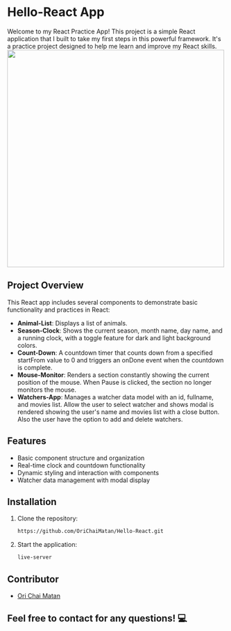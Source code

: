 # Hello-React App
Welcome to my React Practice App! This project is a simple React application that I built to take my first steps in this powerful framework. It's a practice project designed to help me learn and improve my React skills.
<img width="500" src="https://github.com/user-attachments/assets/8a28c3ef-0f44-408b-a55b-4a3cebfc2c92"/>
## Project Overview
This React app includes several components to demonstrate basic functionality and practices in React:
- **Animal-List**: Displays a list of animals.
- **Season-Clock**: Shows the current season, month name, day name, and a running clock, with a toggle feature for dark and light background colors.
- **Count-Down**: A countdown timer that counts down from a specified startFrom value to 0 and triggers an onDone event when the countdown is complete.
- **Mouse-Monitor**: Renders a section constantly showing the current position of the mouse. When Pause is clicked, the section no longer monitors the mouse.
- **Watchers-App**: Manages a watcher data model with an id, fullname, and movies list. Allow the user to select watcher and shows modal is rendered showing the user's name and movies list with a close button. Also the user have the option to add and delete watchers.
## Features
- Basic component structure and organization
- Real-time clock and countdown functionality
- Dynamic styling and interaction with components
- Watcher data management with modal display
## Installation
1. Clone the repository:
   ```bash
   https://github.com/OriChaiMatan/Hello-React.git

2. Start the application:
   ```bash
   live-server

## Contributor
  - ⁠[Ori Chai Matan](https://github.com/OriChaiMatan)
## Feel free to contact for any questions! 💻
